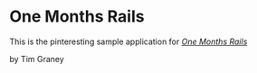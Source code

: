 # One Months Rails

This is the pinteresting sample application for [*One Months Rails*](http://onemonthrails.com)

by Tim Graney